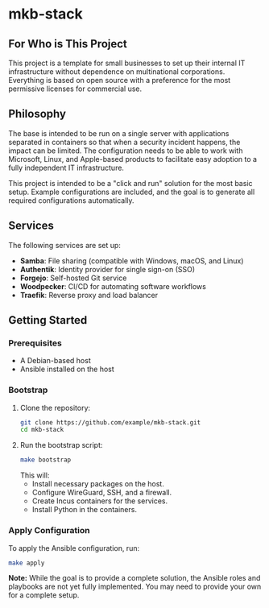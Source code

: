 # mkb-stack

## For Who is This Project

This project is a template for small businesses to set up their internal IT infrastructure without dependence on multinational corporations. Everything is based on open source with a preference for the most permissive licenses for commercial use.

## Philosophy

The base is intended to be run on a single server with applications separated in containers so that when a security incident happens, the impact can be limited. The configuration needs to be able to work with Microsoft, Linux, and Apple-based products to facilitate easy adoption to a fully independent IT infrastructure.

This project is intended to be a "click and run" solution for the most basic setup. Example configurations are included, and the goal is to generate all required configurations automatically.

## Services

The following services are set up:

*   **Samba**: File sharing (compatible with Windows, macOS, and Linux)
*   **Authentik**: Identity provider for single sign-on (SSO)
*   **Forgejo**: Self-hosted Git service
*   **Woodpecker**: CI/CD for automating software workflows
*   **Traefik**: Reverse proxy and load balancer

## Getting Started

### Prerequisites

*   A Debian-based host
*   Ansible installed on the host

### Bootstrap

1.  Clone the repository:
    ```bash
    git clone https://github.com/example/mkb-stack.git
    cd mkb-stack
    ```
2.  Run the bootstrap script:
    ```bash
    make bootstrap
    ```
    This will:
    *   Install necessary packages on the host.
    *   Configure WireGuard, SSH, and a firewall.
    *   Create Incus containers for the services.
    *   Install Python in the containers.

### Apply Configuration

To apply the Ansible configuration, run:

```bash
make apply
```

**Note:** While the goal is to provide a complete solution, the Ansible roles and playbooks are not yet fully implemented. You may need to provide your own for a complete setup.